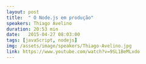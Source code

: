 ```yaml
---
layout: post
title:  " O Node.js em produção"
speakers: Thiago Avelino
duration: 20:53 min
date:   2015-04-27 08:03:00
tags: [javaScript, nodejs]
img: /assets/image/speakers/Thiago-Avelino.jpg
link: https://www.youtube.com/watch?v=9SL1BeMLxdo
---
```

